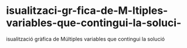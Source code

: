# isualitzaci-gr-fica-de-M-ltiples-variables-que-contingui-la-soluci-
isualització gràfica de Múltiples variables que contingui la solució
